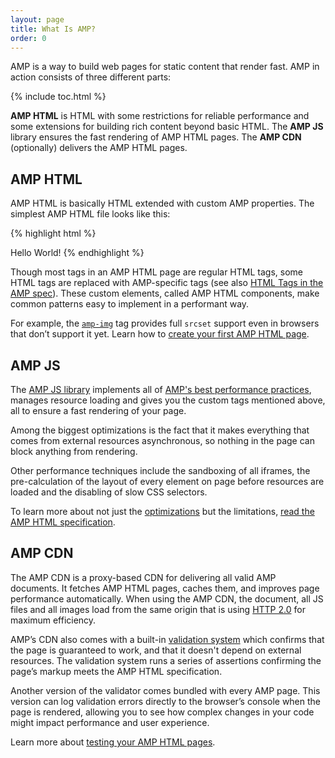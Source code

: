 ```yaml
---
layout: page
title: What Is AMP?
order: 0
---
```

<amp-youtube
    data-videoid="lBTCB7yLs8Y"
    layout="responsive"
    width="480" height="270">
</amp-youtube>

AMP is a way to build web pages for static content that render fast.
AMP in action consists of three different parts:

{% include toc.html %}

**AMP HTML** is HTML with some restrictions for reliable performance
and some extensions for building rich content beyond basic HTML.
The **AMP JS** library ensures the fast rendering of AMP HTML pages.
The **AMP CDN** (optionally) delivers the AMP HTML pages.

## AMP HTML

AMP HTML is basically HTML extended with custom AMP properties.
The simplest AMP HTML file looks like this:

{% highlight html %}
<!doctype html>
<html ⚡>
 <head>
   <meta charset="utf-8">
   <link rel="canonical" href="hello-world.html">
   <meta name="viewport" content="width=device-width,minimum-scale=1,initial-scale=1">
   <style amp-boilerplate>body{-webkit-animation:-amp-start 8s steps(1,end) 0s 1 normal both;-moz-animation:-amp-start 8s steps(1,end) 0s 1 normal both;-ms-animation:-amp-start 8s steps(1,end) 0s 1 normal both;animation:-amp-start 8s steps(1,end) 0s 1 normal both}@-webkit-keyframes -amp-start{from{visibility:hidden}to{visibility:visible}}@-moz-keyframes -amp-start{from{visibility:hidden}to{visibility:visible}}@-ms-keyframes -amp-start{from{visibility:hidden}to{visibility:visible}}@-o-keyframes -amp-start{from{visibility:hidden}to{visibility:visible}}@keyframes -amp-start{from{visibility:hidden}to{visibility:visible}}</style><noscript><style amp-boilerplate>body{-webkit-animation:none;-moz-animation:none;-ms-animation:none;animation:none}</style></noscript>
   <script async src="https://cdn.ampproject.org/v0.js"></script>
 </head>
 <body>Hello World!</body>
</html>
{% endhighlight %}

Though most tags in an AMP HTML page are regular HTML tags,
some HTML tags are replaced with AMP-specific tags (see also
[HTML Tags in the AMP spec](https://github.com/ampproject/amphtml/blob/master/spec/amp-html-format.md)).
These custom elements, called AMP HTML components,
make common patterns easy to implement in a performant way.

For example, the [`amp-img`](/docs/reference/amp-img.html) tag
provides full `srcset` support even in browsers that don’t support it yet.
Learn how to [create your first AMP HTML page](/docs/get_started/create_page.html).

## AMP JS

The [AMP JS library](https://github.com/ampproject/amphtml/tree/master/src) implements
all of [AMP's best performance practices](/docs/get_started/technical_overview.html),
manages resource loading and gives you the custom tags mentioned above,
all to ensure a fast rendering of your page.

Among the biggest optimizations is the fact that it makes everything that comes from external resources asynchronous, so nothing in the page can block anything from rendering.

Other performance techniques include the sandboxing of all iframes, the pre-calculation of the layout of every element on page before resources are loaded and the disabling of slow CSS selectors.

To learn more about not just the [optimizations](/docs/get_started/technical_overview.html) but the limitations, [read the AMP HTML specification](https://github.com/ampproject/amphtml/blob/master/spec/amp-html-format.md).

## AMP CDN

The AMP CDN is a proxy-based CDN for delivering all valid AMP documents.
It fetches AMP HTML pages, caches them, and improves page performance automatically.
When using the AMP CDN, the document, all JS files and all images load
from the same origin that is using
[HTTP 2.0](https://http2.github.io/) for maximum efficiency.

AMP’s CDN also comes with a built-in
[validation system](https://github.com/ampproject/amphtml/tree/master/validator)
which confirms that the page is guaranteed to work,
and that it doesn't depend on external resources.
The validation system runs a series of assertions
confirming the page’s markup meets the AMP HTML specification.

Another version of the validator comes bundled with every AMP page. This version can log validation errors directly to the browser’s console when the page is rendered,
allowing you to see how complex changes in your code
might impact performance and user experience.

Learn more about [testing your AMP HTML pages](/docs/guides/validate.html).
